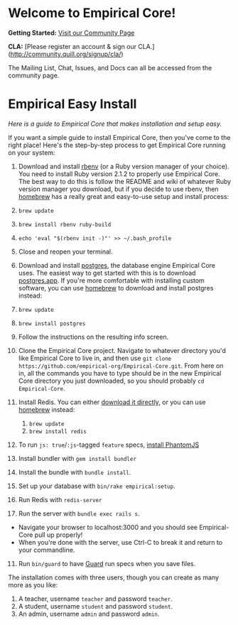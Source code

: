 # Welcome to Empirical Core!


**Getting Started:** [Visit our Community Page](http://community.quill.org/teams/quill-lms/)

**CLA:** [Please register an account & sign our CLA.] (http://community.quill.org/signup/cla/)

The Mailing List, Chat, Issues, and Docs can all be accessed from the community page. 

# Empirical Easy Install

*Here is a guide to Empirical Core that makes installation and setup easy.*

If you want a simple guide to install Empirical Core, then you've come to the right place! Here's the step-by-step process to get Empirical Core running on your system:

1. Download and install [rbenv](https://github.com/sstephenson/rbenv) (or a Ruby version manager of your choice). You need to install Ruby version 2.1.2 to properly use Empirical Core. The best way to do this is follow the README and wiki of whatever Ruby version manager you download, but if you decide to use rbenv, then [homebrew](http://brew.sh/) has a really great and easy-to-use setup and install process:
  1. ```brew update```
  2. ```brew install rbenv ruby-build```
  3. ```echo 'eval "$(rbenv init -)"' >> ~/.bash_profile```
  4. Close and reopen your terminal.

2. Download and install [postgres](http://www.postgresql.org/), the database engine Empirical Core uses. The easiest way to get started with this is to download [postgres.app](http://postgresapp.com/). If you're more comfortable with installing custom software, you can use [homebrew](http://brew.sh/) to download and install postgres instead:
  1. ```brew update```
  2. ```brew install postgres```
  3. Follow the instructions on the resulting info screen.

3. Clone the Empirical Core project. Navigate to whatever directory you'd like Empirical Core to live in, and then use `git clone https://github.com/empirical-org/Empirical-Core.git`. From here on in, all the commands you have to type should be in the new Empirical Core directory you just downloaded, so you should probably `cd Empirical-Core`.

4. Install Redis. You can either [download it directly](http://redis.io/download), or you can use [homebrew](http://brew.sh/) instead:
	1. ```brew update```
	2. ```brew install redis```

5. To run `js: true`/`:js`-tagged `feature` specs, [install PhantomJS](https://github.com/teampoltergeist/poltergeist#installing-phantomjs)

6. Install bundler with `gem install bundler`

7. Install the bundle with `bundle install`.

8. Set up your database with `bin/rake empirical:setup`.

9. Run Redis with ```redis-server```

10. Run the server with `bundle exec rails s`.
 - Navigate your browser to localhost:3000 and you should see Empirical-Core pull up properly!
 - When you're done with the server, use Ctrl-C to break it and return to your commandline.

11. Run `bin/guard` to have [Guard](https://github.com/guard/guard-rspec) run
    specs when you save files.

The installation comes with three users, though you can create as many more as you like:

1. A teacher, username `teacher` and password `teacher`.
2. A student, username `student` and password `student`.
3. An admin, username `admin` and password `admin`.
